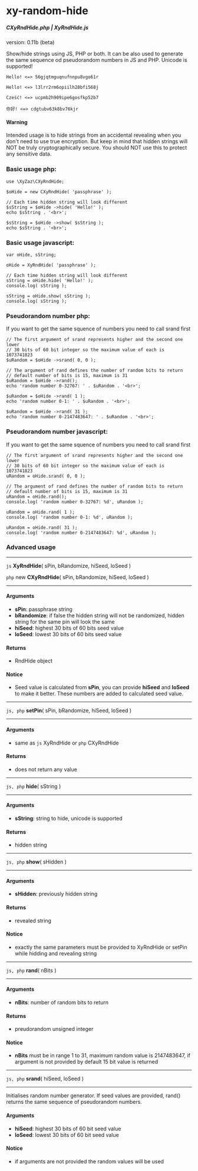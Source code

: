 # xy-random-hide
##### CXyRndHide.php | XyRndHide.js
version: 0.11b (beta)

Show/hide strings using JS, PHP or both. It can be also used to generate the same sequence od pseudorandom numbers in JS and PHP. Unicode is supported!

`Hello! <=> 56gjqtmguqnufnnpu8vgo61r`

`Hello! <=> l3lrr2rm6opiilh28bfi568j`

`Cześć! <=> ucpmb2h909ipe6gosfkp52b7`

`你好! <=> cdgtubv63k8bv76kjr`

#### Warning
Intended usage is to hide strings from an accidental revealing when you don't need to use true encryption. But keep in mind that hidden strings will NOT be truly cryptographically secure. You should NOT use this to protect any sensitive data.

### Basic usage php:

	use \XyZaz\CXyRndHide;

	$oHide = new CXyRndHide( 'passphrase' );

	// Each time hidden string will look different
	$sString = $oHide ->hide( 'Hello!' );
	echo $sString . '<br>';

	$sString = $oHide ->show( $sString );
	echo $sString . '<br>';

### Basic usage javascript:

	var oHide, sString;
	
	oHide = XyRndHide( 'passphrase' );

	// Each time hidden string will look different
	sString = oHide.hide( 'Hello!' );
	console.log( sString );

	sString = oHide.show( sString );
	console.log( sString );

### Pseudorandom number php:

If you want to get the same squence of numbers you need to call srand first

	// The first argument of srand represents higher and the second one lower
	// 30 bits of 60 bit integer so the maximum value of each is 1073741823
	$uRandom = $oHide ->srand( 0, 0 );
	
	// The argument of rand defines the number of random bits to return
	// default number of bits is 15, maximum is 31
	$uRandom = $oHide ->rand();
	echo 'random number 0-32767: ' . $uRandom . '<br>';

	$uRandom = $oHide ->rand( 1 );
	echo 'random number 0-1: ' . $uRandom . '<br>';

	$uRandom = $oHide ->rand( 31 );
	echo 'random number 0-2147483647: ' . $uRandom . '<br>';

### Pseudorandom number javascript:
If you want to get the same squence of numbers you need to call srand first

	// The first argument of srand represents higher and the second one lower
	// 30 bits of 60 bit integer so the maximum value of each is 1073741823
	uRandom = oHide.srand( 0, 0 );

	// The argument of rand defines the number of random bits to return
	// default number of bits is 15, maximum is 31
	uRandom = oHide.rand();
	console.log( 'random number 0-32767: %d', uRandom );

	uRandom = oHide.rand( 1 );
	console.log( 'random number 0-1: %d', uRandom );

	uRandom = oHide.rand( 31 );
	console.log( 'random number 0-2147483647: %d', uRandom );

### Advanced usage

------------

`js` **XyRndHide**( sPin, bRandomize, hiSeed, loSeed )

`php` new **CXyRndHide**( sPin, bRandomize, hiSeed, loSeed )

------------


#### Arguments
- **sPin**: passphrase string
- **bRandomize**: if false the hidden string will not be randomized, hidden string for the same pin will look the same
- **hiSeed**: highest 30 bits of 60 bits seed value
- **loSeed**: lowest 30 bits of 60 bits seed value

#### Returns
- RndHide object

#### Notice
- Seed value is calculated from **sPin**, you can provide **hiSeed** and **loSeed** to make it better. These numbers are added to calculated seed value.

------------

`js, php` **setPin**( sPin, bRandomize, hiSeed, loSeed )

------------

#### Arguments
- same as `js` XyRndHide or `php` CXyRndHide

#### Returns
- does not return any value

------------

`js, php` **hide**( sString )

------------

#### Arguments
- **sString**: string to hide, unicode is supported

#### Returns
- hidden string

------------

`js, php` **show**( sHidden )

------------

#### Arguments
- **sHidden**: previously hidden string

#### Returns
- revealed string

#### Notice
- exactly the same parameters must be provided to XyRndHide or setPin while hidding and revealing string

------------

`js, php` **rand**( nBits )

------------

#### Arguments
- **nBits**: number of random bits to return

#### Returns
- preudorandom unsigned integer

#### Notice
- **nBits** must be in range 1 to 31, maximum random value is 2147483647, if argument is not provided by default 15 bit value is returned

------------

`js, php` **srand**( hiSeed, loSeed )

------------

Initialises random number generator. If seed values are provided, rand() returns the same sequence of pseudorandom numbers.

#### Arguments
- **hiSeed**: highest 30 bits of 60 bit seed value
- **loSeed**: lowest 30 bits of 60 bit seed value

#### Notice
- if arguments are not provided the random values will be used
